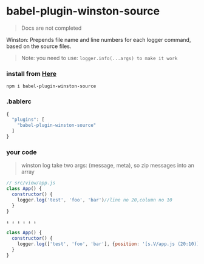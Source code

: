 # babel-plugin-winston-source

> Docs are not completed

Winston: Prepends file name and line numbers for each logger command, based on the source files.
> Note: you need to use: `logger.info(...args) to make it work`

### install from [Here](https://www.npmjs.com/package/babel-plugin-winston-source)
```
npm i babel-plugin-winston-source
```

### .bablerc
```js
{
  "plugins": [
    "babel-plugin-winston-source"
  ]
}
```

### your code
> winston log take two args: (message, meta), so zip messages into an array
```js
// src/view/app.js
class App() {
  constructor() {
    logger.log('test', 'foo', 'bar')//line no 20,column no 10
  }
}
```
```
↓ ↓ ↓ ↓ ↓ ↓
```
```js
class App() {
  constructor() {
    logger.log(['test', 'foo', 'bar'], {position: '[s.V/app.js (20:10)]'})
  }
}
```
